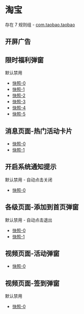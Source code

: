 # 淘宝

存在 7 规则组 - [com.taobao.taobao](/src/apps/com.taobao.taobao.ts)

## 开屏广告

## 限时福利弹窗

默认禁用

- [快照-0](https://gkd-kit.gitee.io/import/12642792)
- [快照-1](https://gkd-kit.gitee.io/import/13180826)
- [快照-2](https://gkd-kit.gitee.io/import/12648734)
- [快照-3](https://gkd-kit.gitee.io/import/12648746)
- [快照-4](https://gkd-kit.gitee.io/import/13198239)
- [快照-5](https://i.gkd.li/import/13198052)

## 消息页面-热门活动卡片

- [快照-0](https://gkd-kit.gitee.io/import/12642795)
- [快照-1](https://i.gkd.li/import/13197877)

## 开启系统通知提示

默认禁用 - 自动点击关闭

- [快照-0](https://i.gkd.li/import/13197594)

## 各级页面-添加到首页弹窗

默认禁用 - 自动点击退出

- [快照-0](https://i.gkd.li/import/13197553)
- [快照-1](https://i.gkd.li/import/13197546)

## 视频页面-活动弹窗

- [快照-0](https://gkd-kit.gitee.io/import/12642813)

## 视频页面-签到弹窗

默认禁用

- [快照-0](https://gkd-kit.gitee.io/import/12642798)
